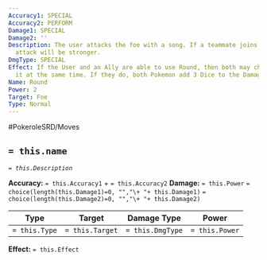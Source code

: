 ```yaml
---
Accuracy1: SPECIAL
Accuracy2: PERFORM
Damage1: SPECIAL
Damage2: ''
Description: The user attacks the foe with a song. If a teammate joins the song the
  attack will be stronger.
DmgType: SPECIAL
Effect: If the User and an Ally are able to use Round, then both may choose to do
  it at the same time. If they do, both Pokemon add 3 Dice to the Damage Roll.
Name: Round
Power: 2
Target: Foe
Type: Normal
---
```


#PokeroleSRD/Moves

## `= this.name` 
*`= this.Description`*

**Accuracy:** `= this.Accuracy1` + `= this.Accuracy2`
**Damage:** `= this.Power` `= choice(length(this.Damage1)=0, "","\+ "+ this.Damage1)` `= choice(length(this.Damage2)=0, "","\+ "+ this.Damage2)`

| Type          | Target          | Damage Type          | Power          |
| ------------- | --------------- | ---------------- | -------------- |
| `= this.Type` | `= this.Target` | `= this.DmgType` | `= this.Power` | 

**Effect:** `= this.Effect`